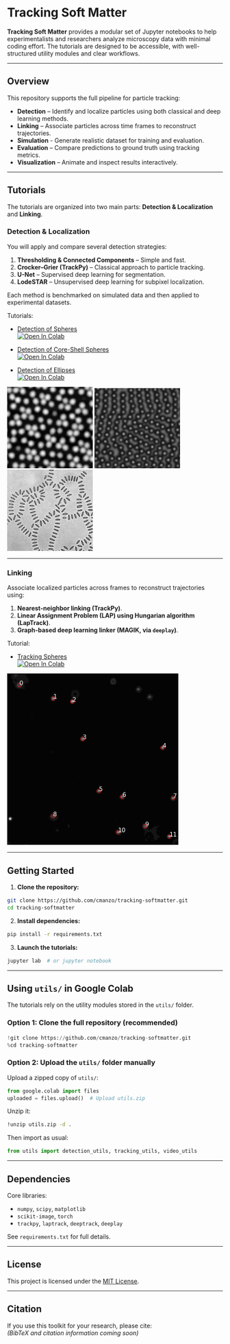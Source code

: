 # Tracking Soft Matter

**Tracking Soft Matter** provides a modular set of Jupyter notebooks to help experimentalists and researchers analyze microscopy data with minimal coding effort. The tutorials are designed to be accessible, with well-structured utility modules and clear workflows.

---

## Overview

This repository supports the full pipeline for particle tracking:

- **Detection** – Identify and localize particles using both classical and deep learning methods.
- **Linking** – Associate particles across time frames to reconstruct trajectories.
- **Simulation** - Generate realistic dataset for training and evaluation.
- **Evaluation** – Compare predictions to ground truth using tracking metrics.
- **Visualization** – Animate and inspect results interactively.

---

## Tutorials

The tutorials are organized into two main parts: **Detection & Localization** and **Linking**.

### Detection & Localization

You will apply and compare several detection strategies:

1. **Thresholding & Connected Components** – Simple and fast.
2. **Crocker–Grier (TrackPy)** – Classical approach to particle tracking.
3. **U-Net** – Supervised deep learning for segmentation.
4. **LodeSTAR** – Unsupervised deep learning for subpixel localization.

Each method is benchmarked on simulated data and then applied to experimental datasets.

Tutorials:

- [Detection of Spheres](tutorial/detection/spheres/detection_spheres.ipynb)  
  [![Open In Colab](https://colab.research.google.com/assets/colab-badge.svg)](https://colab.research.google.com/github/cmanzo/tracking-softmatter/blob/main/tutorial/detection/spheres/detection_spheres.ipynb)

- [Detection of Core-Shell Spheres](tutorial/detection/core-shell%20spheres/detection_core-shell.ipynb)  
  [![Open In Colab](https://colab.research.google.com/assets/colab-badge.svg)](https://colab.research.google.com/github/cmanzo/tracking-softmatter/blob/main/tutorial/detection/core-shell%20spheres/detection_core-shell.ipynb)

- [Detection of Ellipses](tutorial/detection/ellipses/detection_ellipses.ipynb)  
  [![Open In Colab](https://colab.research.google.com/assets/colab-badge.svg)](https://colab.research.google.com/github/cmanzo/tracking-softmatter/blob/main/tutorial/detection/ellipses/detection_ellipses.ipynb)

<p align="left">
  <img width="200" src="assets/fig1.png?raw=true">
  <img width="200" src="assets/fig2.png?raw=true">
  <img width="200" src="assets/fig3.png?raw=true">
</p>

---

### Linking

Associate localized particles across frames to reconstruct trajectories using:

1. **Nearest-neighbor linking (TrackPy)**.
2. **Linear Assignment Problem (LAP) using Hungarian algorithm (LapTrack)**.
3. **Graph-based deep learning linker (MAGIK, via `deeplay`)**.

Tutorial:

- [Tracking Spheres](tutorial/linking/spheres/linking_spheres.ipynb)  
  [![Open In Colab](https://colab.research.google.com/assets/colab-badge.svg)](https://colab.research.google.com/github/cmanzo/tracking-softmatter/blob/main/tutorial/linking/spheres/linking_spheres.ipynb)

<p align="left">
  <img width="400" src="assets/track.gif?raw=true">
</p>

---

## Getting Started

1. **Clone the repository:**

```bash
git clone https://github.com/cmanzo/tracking-softmatter.git
cd tracking-softmatter
```

2. **Install dependencies:**

```bash
pip install -r requirements.txt
```

3. **Launch the tutorials:**

```bash
jupyter lab  # or jupyter notebook
```

---

## Using `utils/` in Google Colab

The tutorials rely on the utility modules stored in the `utils/` folder.

### Option 1: Clone the full repository (recommended)

```python
!git clone https://github.com/cmanzo/tracking-softmatter.git
%cd tracking-softmatter
```

### Option 2: Upload the `utils/` folder manually

Upload a zipped copy of `utils/`:

```python
from google.colab import files
uploaded = files.upload()  # Upload utils.zip
```

Unzip it:

```bash
!unzip utils.zip -d .
```

Then import as usual:

```python
from utils import detection_utils, tracking_utils, video_utils
```

---

## Dependencies

Core libraries:

- `numpy`, `scipy`, `matplotlib`
- `scikit-image`, `torch`
- `trackpy`, `laptrack`, `deeptrack`, `deeplay`

See `requirements.txt` for full details.

---

## License

This project is licensed under the [MIT License](LICENSE).

---

## Citation

If you use this toolkit for your research, please cite:  
*(BibTeX and citation information coming soon)*
